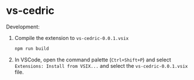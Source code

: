 # vs-cedric

Development:

1. Compile the extension to `vs-cedric-0.0.1.vsix`

   ```sh
   npm run build
   ```

2. In VSCode, open the command palette (`Ctrl+Shift+P`) and select `Extensions: Install from VSIX...` and select the `vs-cedric-0.0.1.vsix` file.
